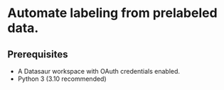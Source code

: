 # Automate labeling from prelabeled data.

## Prerequisites

- A Datasaur workspace with OAuth credentials enabled. 
- Python 3 (3.10 recommended)

